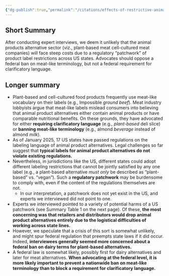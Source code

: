 ```yaml
---
{"dg-publish":true,"permalink":"/citations/effects-of-restrictive-animal-product-alternative-labeling-laws-on-supply-chain-costs-rethink-priorities/","tags":["#alternative_proteins"],"created":"2025-10-23T17:42:44.215+01:00","updated":"2025-10-23T18:12:10.170+01:00"}
---
```


## Short Summary
After conducting expert interviews, we deem it unlikely that the animal products alternative sector (viz., plant-based meat cell-cultured meat companies) will face steep costs due to a regulatory “patchwork” of product label restrictions across US states. Advocates should oppose a federal ban on meat-like terminology, but not a federal requirement for clarificatory language.

## Longer summary
* Plant-based and cell-cultured food products frequently use meat-like vocabulary on their labels (e.g., Impossible *ground beef*). Meat industry lobbyists argue that meat-like labels mislead consumers into believing that animal product alternatives either contain animal products or have comparable nutritional benefits. On these grounds, they have advocated for either **requiring clarificatory language** (e.g., *plant-based* deli slice) or **banning meat-like terminology** (e.g., almond *beverage* instead of almond *milk*).
* As of January 2025, 17 US states have passed regulations on the labeling language of animal product alternatives. Legal challenges so far suggest that **typical labels for animal product alternatives do not violate existing regulations.**
* Nevertheless, in jurisdictions like the US, different states could adopt different labeling restrictions that cannot be jointly satisfied by any one label (e.g., a plant-based alternative *must* *only* be described as “plant-based” vs. “vegan”). Such a **regulatory patchwork** may be burdensome to comply with, even if the content of the regulations themselves are not.
    * In our interpretation, a patchwork does not yet exist in the US, and experts we interviewed did not point to one.
* Experts we interviewed pointed to a variety of potential harms of a US patchwork (see Summary Table 1 on the next page). Of these, **the most concerning was that retailers and distributors would drop animal product alternatives entirely due to the logistical difficulties of working across state lines.**
* However, we speculate that a crisis of this sort is somewhat unlikely, and might spur federal regulation that preempts state laws if it did occur. Indeed, **interviewees generally seemed more concerned about a federal ban on dairy terms for plant-based alternatives.**
* A federal law is somewhat likely, possibly first for dairy alternatives and later for meat alternatives. **When advocating at the federal level, it is more likely important to prevent a nationwide ban on meat-like terminology than to block a requirement for clarificatory language.**